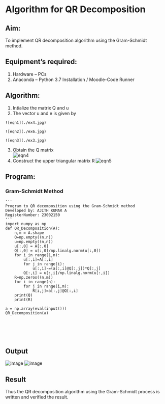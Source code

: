 # Algorithm for QR Decomposition
## Aim:
To implement QR decomposition algorithm using the Gram-Schmidt method.
## Equipment’s required:
   1.	Hardware – PCs
   2.	Anaconda – Python 3.7 Installation / Moodle-Code Runner
## Algorithm:
  1.	Intialize the matrix Q and u
  2.	The vector u and e is given by

    ![eqn1](./ex4.jpg)

    ![eqn2](./ex6.jpg)

    ![eqn3](./ex3.jpg)

  3.	Obtain the Q matrix   
    ![eqn4](./ex1.jpg)
  4.	Construct the upper triangular matrix R
    ![eqn5](./ex2.jpg)



## Program:
### Gram-Schmidt Method
```
''' 
Program to QR decomposition using the Gram-Schmidt method
Developed by: AJITH KUMAR A
RegisterNumber: 23002150
'''
import numpy as np
def QR_Decomposition(A):
    n,m = A.shape
    Q=np.empty((n,n))
    u=np.empty((n,n))
    u[:,0] = A[:,0]
    Q[:,0] = u[:,0]/np.linalg.norm(u[:,0])
    for i in range(1,n):
        u[:,i]=A[:,i]
        for j in range(i):
            u[:,i]-=(a[:,i]@Q[:,j])*Q[:,j]
        Q[:,i] = u[:,i]/np.linalg.norm(u[:,i])
    R=np.zeros((n,m))
    for i in range(n):
        for j in range(i,m):
            R[i,j]=a[:,j]@Q[:,i]
    print(Q)        
    print(R)
    
a = np.array(eval(input()))
QR_Decomposition(a)






```

## Output
![image](https://github.com/Ajith1413/QRdecomposition/assets/139842524/8e72cdf5-d330-4180-a8eb-877d47f57b3a)
![image](https://github.com/Ajith1413/QRdecomposition/assets/139842524/7553927c-f3d8-4a13-82f5-224ba6728c43)

## Result
Thus the QR decomposition algorithm using the Gram-Schmidt process is written and verified the result.
